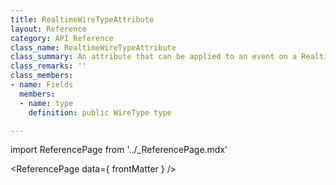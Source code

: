 ```yaml
---
title: RealtimeWireTypeAttribute
layout: Reference
category: API Reference
class_name: RealtimeWireTypeAttribute
class_summary: An attribute that can be applied to an event on a RealtimeModel in order to get notifications when a model is serialized/deserialized.
class_remarks: ''
class_members:
- name: Fields
  members:
  - name: type
    definition: public WireType type

---
```

import ReferencePage from '../_ReferencePage.mdx'

<ReferencePage data={ frontMatter } />
